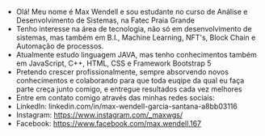 - Olá! Meu nome é Max Wendell e sou estudante no curso de Análise e Desenvolvimento de Sistemas, na Fatec Praia Grande
- Tenho interesse na área de tecnologia, não só em desenvolvimento de sistemas, mas também em B.I., Machine Learning, NFT's, Block Chain e Automação de processos.
- Atualmente estudo linguagem JAVA, mas tenho conhecimentos também em JavaScript, C++, HTML, CSS e Framework Bootstrap 5 
- Pretendo crescer profissionalmente, sempre absorvendo novos conhecimentos e colaborando para que toda euqipe da qual eu faça parte creça junto comigo, e entregue resultados cada vez melhores
- Entre em contato comigo através das minhas redes sociais:
- LinkedIn: linkedin.com/in/max-wendell-garcia-santana-a8bb03116
- Instagram: https://www.instagram.com/_maxwgs/
- Facebook: https://www.facebook.com/max.wendell.167

<!---
maxwendell1/maxwendell1 is a ✨ special ✨ repository because its `README.md` (this file) appears on your GitHub profile.
You can click the Preview link to take a look at your changes.
--->
